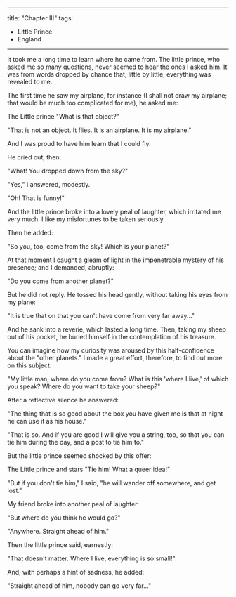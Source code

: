 ---
title: "Chapter III"
tags:
- Little Prince
- England
----

It took me a long time to learn where he came from. The little prince, who asked
me so many questions, never seemed to hear the ones I asked him. It was from
words dropped by chance that, little by little, everything was revealed to me.

The first time he saw my airplane, for instance (I shall not draw my airplane;
that would be much too complicated for me), he asked me:

The Little prince "What is that object?"

"That is not an object. It flies. It is an airplane. It is my airplane."

And I was proud to have him learn that I could fly.

He cried out, then:

"What! You dropped down from the sky?"

"Yes," I answered, modestly.

"Oh! That is funny!"

And the little prince broke into a lovely peal of laughter, which irritated me
very much. I like my misfortunes to be taken seriously.

Then he added:

"So you, too, come from the sky! Which is your planet?"

At that moment I caught a gleam of light in the impenetrable mystery of his
presence; and I demanded, abruptly:

"Do you come from another planet?"

But he did not reply. He tossed his head gently, without taking his eyes from my
plane:

"It is true that on that you can't have come from very far away..."

And he sank into a reverie, which lasted a long time. Then, taking my sheep out
of his pocket, he buried himself in the contemplation of his treasure.

You can imagine how my curiosity was aroused by this half-confidence about the
"other planets." I made a great effort, therefore, to find out more on this
subject.

"My little man, where do you come from? What is this 'where I live,' of which
you speak? Where do you want to take your sheep?"

After a reflective silence he answered:

"The thing that is so good about the box you have given me is that at night he
can use it as his house."

"That is so. And if you are good I will give you a string, too, so that you can
tie him during the day, and a post to tie him to."

But the little prince seemed shocked by this offer:

The Little prince and stars "Tie him! What a queer idea!"

"But if you don't tie him," I said, "he will wander off somewhere, and get
lost."

My friend broke into another peal of laughter:

"But where do you think he would go?"

"Anywhere. Straight ahead of him."

Then the little prince said, earnestly:

"That doesn't matter. Where I live, everything is so small!"

And, with perhaps a hint of sadness, he added:

"Straight ahead of him, nobody can go very far..."